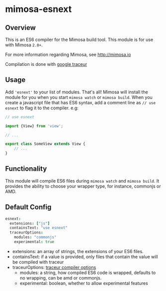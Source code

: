 mimosa-esnext
===========

## Overview

This is an ES6 compiler for the Mimosa build tool. This module is for use with Mimosa `2.0+`.

For more information regarding Mimosa, see http://mimosa.io

Compilation is done with [google traceur](https://github.com/google/traceur-compiler)

## Usage

Add `'esnext'` to your list of modules. That's all!  Mimosa will install the module for you when you start `mimosa watch` or `mimosa build`.
When you create a javascript file that has ES6 syntax, add a comment line as `// use esnext` to flag it to the compiler.
e.g:
```js
// use esnext

import {View} from 'view';

// ...

export class SomeView extends View {
    // ...
}
```

## Functionality

This module will compile ES6 files during `mimosa watch` and `mimosa build`.  It provides the ability to choose your wrapper type, for instance, commonjs or AMD.


## Default Config

```coffeescript
esnext:
  extensions: ["js"]
  containsText: "use esnext"
  traceurOptions: 
  	modules: "commonjs"
  	experimental: true
```

- extensions: an array of strings, the extensions of your ES6 files.
- containsText: if a value is provided, only files that contain the value will be compiled with traceur
- traceurOptions: [traceur compiler options](https://github.com/google/traceur-compiler/blob/master/src/options.js#L245)
	* modules: a string, how compiled ES6 code is wrapped, defaults to no wrapping, can be amd or commonjs.
	* experimental: boolean, whether to allow experimental features